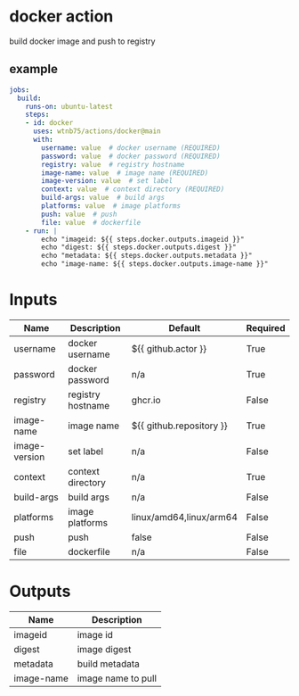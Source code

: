 # docker action

build docker image and push to registry


## example

```yaml
jobs:
  build:
    runs-on: ubuntu-latest
    steps:
    - id: docker
      uses: wtnb75/actions/docker@main
      with:
        username: value  # docker username (REQUIRED)
        password: value  # docker password (REQUIRED)
        registry: value  # registry hostname
        image-name: value  # image name (REQUIRED)
        image-version: value  # set label
        context: value  # context directory (REQUIRED)
        build-args: value  # build args
        platforms: value  # image platforms
        push: value  # push
        file: value  # dockerfile
    - run: |
        echo "imageid: ${{ steps.docker.outputs.imageid }}"
        echo "digest: ${{ steps.docker.outputs.digest }}"
        echo "metadata: ${{ steps.docker.outputs.metadata }}"
        echo "image-name: ${{ steps.docker.outputs.image-name }}"
```

# Inputs

| Name | Description | Default | Required |
|------|-------------|---------|----------|
| username | docker username | ${{ github.actor }} | True |
| password | docker password | n/a | True |
| registry | registry hostname | ghcr.io | False |
| image-name | image name | ${{ github.repository }} | True |
| image-version | set label | n/a | False |
| context | context directory | n/a | True |
| build-args | build args | n/a | False |
| platforms | image platforms | linux/amd64,linux/arm64 | False |
| push | push | false | False |
| file | dockerfile | n/a | False |

# Outputs

| Name | Description |
|------|-------------|
| imageid | image id |
| digest | image digest |
| metadata | build metadata |
| image-name | image name to pull |
